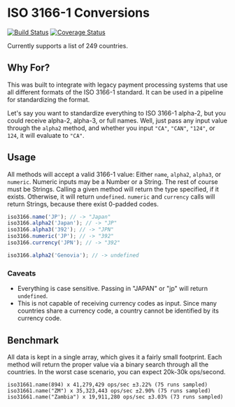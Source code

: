 # ISO 3166-1 Conversions
[![Build Status](https://travis-ci.org/lukealbao/iso-3166-1.svg?branch=master)](https://travis-ci.org/lukealbao/iso-3166-1) [![Coverage Status](https://coveralls.io/repos/github/lukealbao/iso-3166-1/badge.svg?branch=master)](https://coveralls.io/github/lukealbao/iso-3166-1?branch=master)

Currently supports a list of 249 countries.

## Why For?
This was built to integrate with legacy payment processing systems that
use all different formats of the ISO 3166-1 standard. It can be used
in a pipeline for standardizing the format. 

Let's say you want to standardize everything to ISO 3166-1 alpha-2,
but you could receive alpha-2, alpha-3, or full names. Well, just
pass any input value through the `alpha2` method, and whether you input
`"CA"`, `"CAN"`, `"124"`, or `124`, it will evaluate to `"CA"`.

## Usage

All methods will accept a valid 3166-1 value: Either `name`, `alpha2`,
`alpha3`, or `numeric`. Numeric inputs may be a Number or a
String. The rest of course must be Strings. Calling a given method
will return the type specified, if it exists. Otherwise, it will
return `undefined`. `numeric` and `currency` calls will return
Strings, because there exist 0-padded codes.

```javascript
iso3166.name('JP'); // -> "Japan"
iso3166.alpha2('Japan'); // -> "JP"
iso3166.alpha3('392'); // -> "JPN"
iso3166.numeric('JP'); // -> "392"
iso3166.currency('JPN'); // -> "392"

iso3166.alpha2('Genovia'); // -> undefined
```

### Caveats
- Everything is case sensitive. Passing in "JAPAN" or "jp" will return
  `undefined`.
- This is not capable of receiving currency codes as input. Since many
  countries share a currency code, a country cannot be identified by
  its currency code. 

## Benchmark

All data is kept in a single array, which gives it a fairly small
footprint. Each method will return the proper value via a binary
search through all the countries. In the worst case scenario, you can
expect 20k-30k ops/second.

```
iso31661.name(894) x 41,279,429 ops/sec ±3.22% (75 runs sampled)
iso31661.name("ZM") x 35,323,443 ops/sec ±2.90% (75 runs sampled)
iso31661.name("Zambia") x 19,911,280 ops/sec ±3.03% (73 runs sampled)
```


